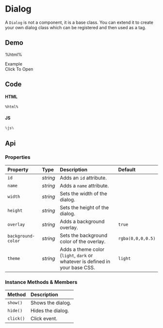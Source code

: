 # Dialog
A `Dialog` is not a component, it is a base class. You can extend it to create
your own dialog class which can be registered and then used as a tag.

## Demo

%html%

<style>
  my-dialog header,
  my-dialog main {
    text-align: center;
  }
</style>

<div class="example">
  <div class="header">Example</div>
  <div class="content">
    <input-button
      id="example-dialog-link">
      Click To Open
    </input-button>
  </div>
</div>

## Code

#### HTML
```html
%html%
```

#### JS
```js
%js%
```

## Api

### Properties

| Property | Type | Description | Default |
| :--- | :--- | :--- | :--- |
| `id` | *string* | Adds an `id` attribute. |  |
| `name` | *string* | Adds a `name` attribute. |  |
| `width` | *string* | Sets the width of the dialog. |  |
| `height` | *string* | Sets the height of the dialog. |  |
| `overlay` | *string* | Adds a background overlay. | `true` |
| `background-color` | *string* | Sets the background color of the overlay. | `rgba(0,0,0,0.5)` |
| `theme` | *string* | Adds a theme color (`light`, `dark` or whatever is defined in your base CSS. | `light` |

### Instance Methods & Members

| Method | Description |
| :--- | :--- |
| `show()` | Shows the dialog. |
| `hide()` | Hides the dialog. |
| `click()` | Click event. |
